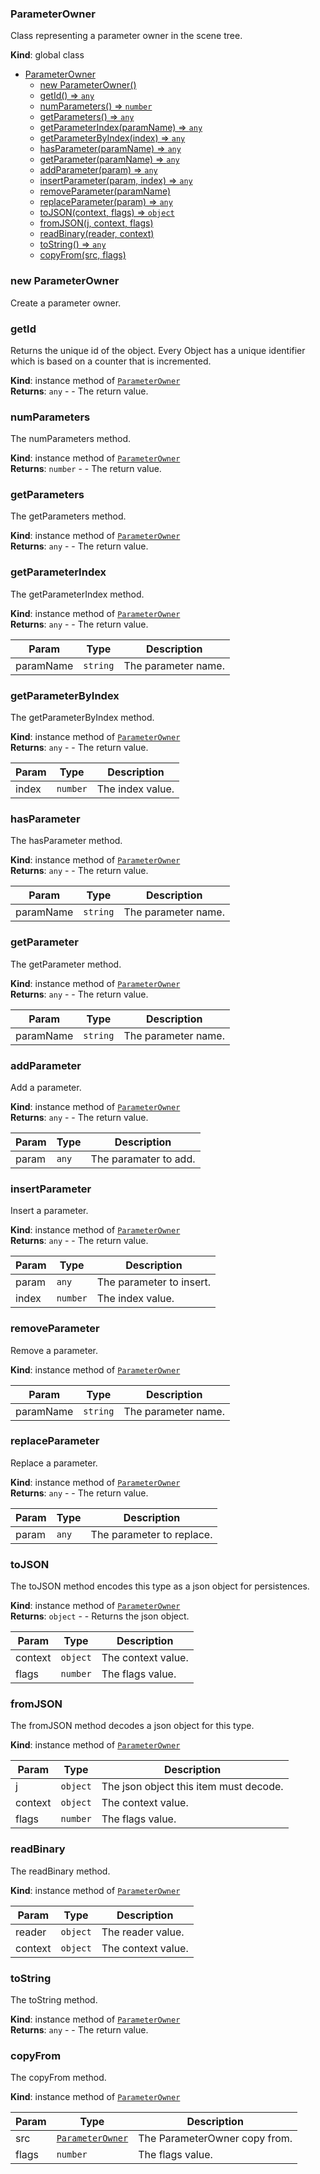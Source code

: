 <a name="ParameterOwner"></a>

### ParameterOwner
Class representing a parameter owner in the scene tree.

**Kind**: global class  

* [ParameterOwner](#ParameterOwner)
    * [new ParameterOwner()](#new-ParameterOwner)
    * [getId() ⇒ <code>any</code>](#getId)
    * [numParameters() ⇒ <code>number</code>](#numParameters)
    * [getParameters() ⇒ <code>any</code>](#getParameters)
    * [getParameterIndex(paramName) ⇒ <code>any</code>](#getParameterIndex)
    * [getParameterByIndex(index) ⇒ <code>any</code>](#getParameterByIndex)
    * [hasParameter(paramName) ⇒ <code>any</code>](#hasParameter)
    * [getParameter(paramName) ⇒ <code>any</code>](#getParameter)
    * [addParameter(param) ⇒ <code>any</code>](#addParameter)
    * [insertParameter(param, index) ⇒ <code>any</code>](#insertParameter)
    * [removeParameter(paramName)](#removeParameter)
    * [replaceParameter(param) ⇒ <code>any</code>](#replaceParameter)
    * [toJSON(context, flags) ⇒ <code>object</code>](#toJSON)
    * [fromJSON(j, context, flags)](#fromJSON)
    * [readBinary(reader, context)](#readBinary)
    * [toString() ⇒ <code>any</code>](#toString)
    * [copyFrom(src, flags)](#copyFrom)

<a name="new_ParameterOwner_new"></a>

### new ParameterOwner
Create a parameter owner.

<a name="ParameterOwner+getId"></a>

### getId
Returns the unique id of the object. Every Object has a unique
identifier which is based on a counter that is incremented.

**Kind**: instance method of [<code>ParameterOwner</code>](#ParameterOwner)  
**Returns**: <code>any</code> - - The return value.  
<a name="ParameterOwner+numParameters"></a>

### numParameters
The numParameters method.

**Kind**: instance method of [<code>ParameterOwner</code>](#ParameterOwner)  
**Returns**: <code>number</code> - - The return value.  
<a name="ParameterOwner+getParameters"></a>

### getParameters
The getParameters method.

**Kind**: instance method of [<code>ParameterOwner</code>](#ParameterOwner)  
**Returns**: <code>any</code> - - The return value.  
<a name="ParameterOwner+getParameterIndex"></a>

### getParameterIndex
The getParameterIndex method.

**Kind**: instance method of [<code>ParameterOwner</code>](#ParameterOwner)  
**Returns**: <code>any</code> - - The return value.  

| Param | Type | Description |
| --- | --- | --- |
| paramName | <code>string</code> | The parameter name. |

<a name="ParameterOwner+getParameterByIndex"></a>

### getParameterByIndex
The getParameterByIndex method.

**Kind**: instance method of [<code>ParameterOwner</code>](#ParameterOwner)  
**Returns**: <code>any</code> - - The return value.  

| Param | Type | Description |
| --- | --- | --- |
| index | <code>number</code> | The index value. |

<a name="ParameterOwner+hasParameter"></a>

### hasParameter
The hasParameter method.

**Kind**: instance method of [<code>ParameterOwner</code>](#ParameterOwner)  
**Returns**: <code>any</code> - - The return value.  

| Param | Type | Description |
| --- | --- | --- |
| paramName | <code>string</code> | The parameter name. |

<a name="ParameterOwner+getParameter"></a>

### getParameter
The getParameter method.

**Kind**: instance method of [<code>ParameterOwner</code>](#ParameterOwner)  
**Returns**: <code>any</code> - - The return value.  

| Param | Type | Description |
| --- | --- | --- |
| paramName | <code>string</code> | The parameter name. |

<a name="ParameterOwner+addParameter"></a>

### addParameter
Add a parameter.

**Kind**: instance method of [<code>ParameterOwner</code>](#ParameterOwner)  
**Returns**: <code>any</code> - - The return value.  

| Param | Type | Description |
| --- | --- | --- |
| param | <code>any</code> | The paramater to add. |

<a name="ParameterOwner+insertParameter"></a>

### insertParameter
Insert a parameter.

**Kind**: instance method of [<code>ParameterOwner</code>](#ParameterOwner)  
**Returns**: <code>any</code> - - The return value.  

| Param | Type | Description |
| --- | --- | --- |
| param | <code>any</code> | The parameter to insert. |
| index | <code>number</code> | The index value. |

<a name="ParameterOwner+removeParameter"></a>

### removeParameter
Remove a parameter.

**Kind**: instance method of [<code>ParameterOwner</code>](#ParameterOwner)  

| Param | Type | Description |
| --- | --- | --- |
| paramName | <code>string</code> | The parameter name. |

<a name="ParameterOwner+replaceParameter"></a>

### replaceParameter
Replace a parameter.

**Kind**: instance method of [<code>ParameterOwner</code>](#ParameterOwner)  
**Returns**: <code>any</code> - - The return value.  

| Param | Type | Description |
| --- | --- | --- |
| param | <code>any</code> | The parameter to replace. |

<a name="ParameterOwner+toJSON"></a>

### toJSON
The toJSON method encodes this type as a json object for persistences.

**Kind**: instance method of [<code>ParameterOwner</code>](#ParameterOwner)  
**Returns**: <code>object</code> - - Returns the json object.  

| Param | Type | Description |
| --- | --- | --- |
| context | <code>object</code> | The context value. |
| flags | <code>number</code> | The flags value. |

<a name="ParameterOwner+fromJSON"></a>

### fromJSON
The fromJSON method decodes a json object for this type.

**Kind**: instance method of [<code>ParameterOwner</code>](#ParameterOwner)  

| Param | Type | Description |
| --- | --- | --- |
| j | <code>object</code> | The json object this item must decode. |
| context | <code>object</code> | The context value. |
| flags | <code>number</code> | The flags value. |

<a name="ParameterOwner+readBinary"></a>

### readBinary
The readBinary method.

**Kind**: instance method of [<code>ParameterOwner</code>](#ParameterOwner)  

| Param | Type | Description |
| --- | --- | --- |
| reader | <code>object</code> | The reader value. |
| context | <code>object</code> | The context value. |

<a name="ParameterOwner+toString"></a>

### toString
The toString method.

**Kind**: instance method of [<code>ParameterOwner</code>](#ParameterOwner)  
**Returns**: <code>any</code> - - The return value.  
<a name="ParameterOwner+copyFrom"></a>

### copyFrom
The copyFrom method.

**Kind**: instance method of [<code>ParameterOwner</code>](#ParameterOwner)  

| Param | Type | Description |
| --- | --- | --- |
| src | [<code>ParameterOwner</code>](#ParameterOwner) | The ParameterOwner copy from. |
| flags | <code>number</code> | The flags value. |

